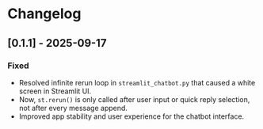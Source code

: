 # Changelog

## [0.1.1] - 2025-09-17
### Fixed
- Resolved infinite rerun loop in `streamlit_chatbot.py` that caused a white screen in Streamlit UI.
- Now, `st.rerun()` is only called after user input or quick reply selection, not after every message append.
- Improved app stability and user experience for the chatbot interface.
